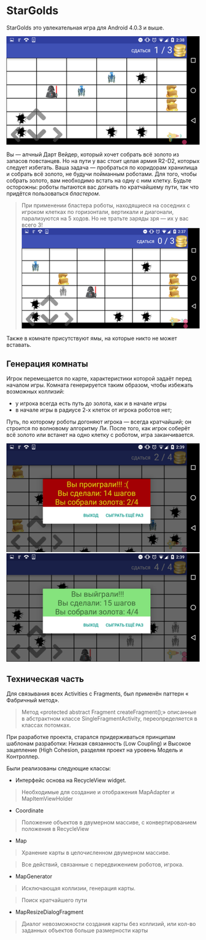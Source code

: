 ﻿# StarGolds

StarGolds это увлекательная игра для Android 4.0.3 и выше.

![Главный экран игры - карта](./images/just.png)

Вы — алчный Дарт Вейдер, который хочет собрать всё золото из запасов повстанцев. Но на пути у вас стоит целая армия R2-D2, которых следует избегать. Ваша задача — пробраться по коридорам хранилища и собрать всё золото, не будучи пойманным роботами. Для того, чтобы собрать золото, вам необходимо встать на одну с ним клетку. Будьте осторожны: роботы пытаются вас догнать по кратчайшему пути, так что придётся пользоваться *бластером*.

> При применении бластера роботы, находящиеся на соседних с игроком клетках
по горизонтали, вертикали и диагонали, парализуются на 5 ходов. Но не тратьте заряды зря — их у вас всего 3!
> ![Один замороженный робот](./images/freeze.png)

Также в комнате присутствуют ямы, на которые никто не может вставать.

## Генерация комнаты
Игрок перемещается по карте, характеристики которой задаёт перед началом игры. Комната генерируется таким образом, чтобы избежать возможных коллизий:

 * у игрока всегда есть путь до золота, как и в начале игры
 * в начале игры в радиусе 2-х клеток от игрока роботов нет;

Путь, по которому роботы догоняют игрока — всегда кратчайший; он строится по волновому алгоритму Ли.
После того, как игрок соберёт всё золото или встанет на одно клетку с роботом, игра заканчивается.

![Проигрыш](./images/gameover.png)
![Победа](./images/win.png)


## Техническая часть

Для связывания всех Activities с Fragments, был применён паттерн « Фабричный метод».
> Метод «protected abstract Fragment createFragment();» описанные в абстрактном классе SingleFragmentActivity, переопределяется в классах потомках.

При разработке проекта, старался придерживаться принципам шаблонам разработки: Низкая связанность (Low Coupling) и Высокое зацепление (High Cohesion, разделяя проект на уровень Модель и Контроллер.

Были реализованы следующие классы:
 * Интерфейс основа на RecycleView widget.
> Необходимые для создание и отображения MapAdapter и MapItemViewHolder
 * Coordinate

> Положение объектов в двумерном массиве, с конвертированием  положения в RecycleView

* Map

> Хранение карты в целочисленном двумерном массиве.

> Все действий, связанные с передвижением роботов, игрока.

* MapGenerator 

> Исключающая коллизии, генерация карты.

> Поиск кратчайшего пути

* MapResizeDialogFragment

> Диалог невозможности создания карты без коллизий, или кол-во заданных объектов больше размерности карты 
     


